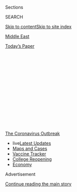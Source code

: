 <div id="app">

<div>

<div>

<div>

<div class="NYTAppHideMasthead css-1q2w90k e1suatyy0">

<div class="section css-ui9rw0 e1suatyy2">

<div class="css-eph4ug er09x8g0">

<div class="css-6n7j50">

</div>

<span class="css-1dv1kvn">Sections</span>

<div class="css-10488qs">

<span class="css-1dv1kvn">SEARCH</span>

</div>

[Skip to content](#site-content)[Skip to site index](#site-index)

</div>

<div id="masthead-section-label" class="css-1wr3we4 eaxe0e00">

[Middle
East](https://www.nytimes3xbfgragh.onion/section/world/middleeast)

</div>

<div class="css-10698na e1huz5gh0">

</div>

</div>

<div id="masthead-bar-one" class="section hasLinks css-15hmgas e1csuq9d3">

<div class="css-uqyvli e1csuq9d0">

</div>

<div class="css-1uqjmks e1csuq9d1">

</div>

<div class="css-9e9ivx">

[](https://myaccount.nytimes3xbfgragh.onion/auth/login?response_type=cookie&client_id=vi)

</div>

<div class="css-1bvtpon e1csuq9d2">

[Today’s
Paper](https://www.nytimes3xbfgragh.onion/section/todayspaper)

</div>

</div>

</div>

</div>

<div data-aria-hidden="false">

<div id="site-content" data-role="main">

<div>

<div class="css-1aor85t" style="opacity:0.000000001;z-index:-1;visibility:hidden">

<div class="css-1hqnpie">

<div class="css-epjblv">

<span class="css-17xtcya">[Middle
East](/section/world/middleeast)</span><span class="css-x15j1o">|</span><span class="css-fwqvlz">After
Early Success, Israel’s Netanyahu Faces Fury for Flubbing Virus
Fight</span>

</div>

<div class="css-k008qs">

<div class="css-1iwv8en">

<span class="css-18z7m18"></span>

<div>

</div>

</div>

<span class="css-1n6z4y">https://nyti.ms/3jD5wXl</span>

<div class="css-1705lsu">

<div class="css-4xjgmj">

<div class="css-4skfbu" data-role="toolbar" data-aria-label="Social Media Share buttons, Save button, and Comments Panel with current comment count" data-testid="share-tools">

  - 
  - 
  - 
  - 
    
    <div class="css-6n7j50">
    
    </div>

  - 

</div>

</div>

</div>

</div>

</div>

</div>

<div id="NYT_TOP_BANNER_REGION" class="css-13pd83m">

<div>

<div id="styln-prism-menu-1592847958612" class="section interactive-content interactive-size-medium css-1edisqu">

<div class="css-17ih8de interactive-body">

<div id="scroll-container" class="css-1gj85ro">

[<span class="styln-title-wrap"><span class="css-1pje3qr">The
Coronavirus</span><span class="css-1pje3qr">
Outbreak</span></span>](https://www.nytimes3xbfgragh.onion/news-event/coronavirus?action=click&pgtype=Article&state=default&region=TOP_BANNER&context=storylines_menu)

  - <span class="css-kqxiym" data-emphasize="true">live</span>[Latest
    Updates](https://www.nytimes3xbfgragh.onion/2020/08/04/world/coronavirus-covid-19.html?action=click&pgtype=Article&state=default&region=TOP_BANNER&context=storylines_menu)
  - [Maps and
    Cases](https://www.nytimes3xbfgragh.onion/interactive/2020/us/coronavirus-us-cases.html?action=click&pgtype=Article&state=default&region=TOP_BANNER&context=storylines_menu)
  - [Vaccine
    Tracker](https://www.nytimes3xbfgragh.onion/interactive/2020/science/coronavirus-vaccine-tracker.html?action=click&pgtype=Article&state=default&region=TOP_BANNER&context=storylines_menu)
  - [College
    Reopening](https://www.nytimes3xbfgragh.onion/2020/08/02/us/covid-college-reopening.html?action=click&pgtype=Article&state=default&region=TOP_BANNER&context=storylines_menu)
  - [Economy](https://www.nytimes3xbfgragh.onion/live/2020/08/03/business/stock-market-today-coronavirus?action=click&pgtype=Article&state=default&region=TOP_BANNER&context=storylines_menu)

</div>

</div>

</div>

</div>

</div>

<div id="top-wrapper" class="css-1sy8kpn">

<div id="top-slug" class="css-l9onyx">

Advertisement

</div>

[Continue reading the main
story](#after-top)

<div class="ad top-wrapper" style="text-align:center;height:100%;display:block;min-height:250px">

<div id="top" class="place-ad" data-position="top" data-size-key="top">

</div>

</div>

<div id="after-top">

</div>

</div>

<div>

<div id="sponsor-wrapper" class="css-1hyfx7x">

<div id="sponsor-slug" class="css-19vbshk">

Supported by

</div>

[Continue reading the main
story](#after-sponsor)

<div id="sponsor" class="ad sponsor-wrapper" style="text-align:center;height:100%;display:block">

</div>

<div id="after-sponsor">

</div>

</div>

<div class="css-186x18t">

</div>

<div class="css-1vkm6nb ehdk2mb0">

# After Early Success, Israel’s Netanyahu Faces Fury for Flubbing Virus Fight

</div>

With infections spiking again, young Israelis are protesting what they
see as chaotic handling of the health and economic crisis.

<div class="css-79elbk" data-testid="photoviewer-wrapper">

<div class="css-z3e15g" data-testid="photoviewer-wrapper-hidden">

</div>

<div class="css-1a48zt4 ehw59r15" data-testid="photoviewer-children">

![<span class="css-16f3y1r e13ogyst0" data-aria-hidden="true">A protest
against Prime Minister Benjamin Netanyahu of Israel outside his
residence in Jerusalem on
Thursday.</span><span class="css-cnj6d5 e1z0qqy90" itemprop="copyrightHolder"><span class="css-1ly73wi e1tej78p0">Credit...</span><span><span>Abir
Sultan/EPA, via
Shutterstock</span></span></span>](https://static01.graylady3jvrrxbe.onion/images/2020/07/24/world/24israel-netanyahu/merlin_174884844_64fd8596-ca6f-452e-8078-5cd65b99362e-articleLarge.jpg?quality=75&auto=webp&disable=upscale)

</div>

</div>

<div class="css-18e8msd">

<div class="css-vp77d3 epjyd6m0">

<div class="css-hus3qt ey68jwv0" data-aria-hidden="true">

[![Isabel
Kershner](https://static01.graylady3jvrrxbe.onion/images/2018/10/12/multimedia/author-isabel-kershner/author-isabel-kershner-thumbLarge.png
"Isabel Kershner")](https://www.nytimes3xbfgragh.onion/by/isabel-kershner)

</div>

<div class="css-1baulvz">

By [<span class="css-1baulvz last-byline" itemprop="name">Isabel
Kershner</span>](https://www.nytimes3xbfgragh.onion/by/isabel-kershner)

</div>

</div>

  - 
    
    <div class="css-ld3wwf e16638kd2">
    
    July 24,
    2020
    
    </div>

  - 
    
    <div class="css-4xjgmj">
    
    <div class="css-d8bdto" data-role="toolbar" data-aria-label="Social Media Share buttons, Save button, and Comments Panel with current comment count" data-testid="share-tools">
    
      - 
      - 
      - 
      - 
        
        <div class="css-6n7j50">
        
        </div>
    
      - 
    
    </div>
    
    </div>

</div>

</div>

<div class="section meteredContent css-1r7ky0e" name="articleBody" itemprop="articleBody">

<div class="css-1fanzo5 StoryBodyCompanionColumn">

<div class="css-53u6y8">

JERUSALEM —<span class="css-8l6xbc evw5hdy0"> </span>For three nights
this week thousands of young Israelis, provoked by what they see as
Prime Minister Benjamin Netanyahu’s flubbed response to the coronavirus
scourge, shook off a long political slumber, blocked the streets outside
his official residence and demanded that he quit.

Many were not even of voting age when
Mr.<span class="css-8l6xbc evw5hdy0">
</span>Netanyahu<span class="css-8l6xbc evw5hdy0"> </span>took office in
Israel 11 years ago.<span class="css-8l6xbc evw5hdy0"> </span>But their
anger signaled that his storied political survival skills are
confronting a new risk. “We have woken up,” read an enormous banner on a
nearby building.

“We’ve learned that we have to look out for ourselves,” said Maayan
Shrem, 25, a youth counselor and former combat soldier who came to
Thursday night’s protest from his hometown, Karmiel, a two-hour bus ride
from Jerusalem. Holding a placard that read “We will not cease to fight
for our country,” his friend, Oren Gery, 26, added, “Change has to come
from the bottom up.”

</div>

</div>

<div class="css-1fanzo5 StoryBodyCompanionColumn">

<div class="css-53u6y8">

While the fury reflects a multitude of grievances, they have converged
around one man: a prime minister who is a defendant in a corruption
trial is now blamed for a colossal failure in dealing with the health
and economic crises caused by the virus pandemic, and is resorting to
what critics call [undemocratic
measures](https://www.nytimes3xbfgragh.onion/2020/03/18/world/middleeast/israel-virus-netanyahu.html?searchResultPosition=2)
to retain power.

</div>

</div>

<div class="css-79elbk" data-testid="photoviewer-wrapper">

<div class="css-z3e15g" data-testid="photoviewer-wrapper-hidden">

</div>

<div class="css-1a48zt4 ehw59r15" data-testid="photoviewer-children">

![<span class="css-16f3y1r e13ogyst0" data-aria-hidden="true">Police
officers detaining a woman during a protest against Mr. Netanyahu on
Friday.</span><span class="css-cnj6d5 e1z0qqy90" itemprop="copyrightHolder"><span class="css-1ly73wi e1tej78p0">Credit...</span><span>Ammar
Awad/Reuters</span></span>](https://static01.graylady3jvrrxbe.onion/images/2020/07/24/world/24israel-netanyahu2/merlin_174885033_d3260872-d9f8-4a5e-8fba-0384b7683d75-articleLarge.jpg?quality=75&auto=webp&disable=upscale)

</div>

</div>

<div class="css-1fanzo5 StoryBodyCompanionColumn">

<div class="css-53u6y8">

The public revolt signals yet another stunning turnaround for Mr.
Netanyahu, Israel’s longest serving prime minister, who has managed to
cling to his seat through three touch-and-go elections since April 2019.

Above all, a prevailing sense of chaos pervades the government’s
handling of the recent resurgence of the virus, prompting growing
criticism even from the heart of Mr. Netanyahu’s conservative Likud
party.

<div id="NYT_MAIN_CONTENT_1_REGION" class="css-9tf9ac">

<div>

<div id="styln-covid-updates-world" class="section interactive-content interactive-size-medium css-1ftcdic">

<div class="css-17ih8de interactive-body">

<div id="styln-briefing-block" data-asset-id="QXJ0aWNsZTpueXQ6Ly9hcnRpY2xlLzZkMDlhMjVlLTQxZDYtNWE3ZC04NzFjLTNiMDkyMGU0NjA2Zg==">

<div class="briefing-block-header-section">

# [Latest Updates: Global Coronavirus Outbreak](https://www.nytimes3xbfgragh.onion/2020/08/03/world/coronavirus-covid-19.html?action=click&pgtype=Article&state=default&region=MAIN_CONTENT_1&context=storylines_live_updates)

<div class="briefing-block-ts">

Updated 2020-08-04T07:33:06.428Z

</div>

</div>

  - [Fauci defends Birx after she is criticized by
    Trump.](https://www.nytimes3xbfgragh.onion/2020/08/03/world/coronavirus-covid-19.html?action=click&pgtype=Article&state=default&region=MAIN_CONTENT_1&context=storylines_live_updates#link-4547638f)
  - [Trump derides Democrats as lawmakers and administration officials
    try to break stimulus
    impasse.](https://www.nytimes3xbfgragh.onion/2020/08/03/world/coronavirus-covid-19.html?action=click&pgtype=Article&state=default&region=MAIN_CONTENT_1&context=storylines_live_updates#link-15e7f995)
  - [The deadline for 2020 census counting has been moved up by a
    month.](https://www.nytimes3xbfgragh.onion/2020/08/03/world/coronavirus-covid-19.html?action=click&pgtype=Article&state=default&region=MAIN_CONTENT_1&context=storylines_live_updates#link-e5a2cda)

<div class="briefing-block-footer">

<div class="briefing-block-footer-meta">

[See more
updates](https://www.nytimes3xbfgragh.onion/2020/08/03/world/coronavirus-covid-19.html?action=click&pgtype=Article&state=default&region=MAIN_CONTENT_1&context=storylines_live_updates)

</div>

<div class="briefing-block-briefinglinks">

<span>More live coverage:</span>
[Markets](https://www.nytimes3xbfgragh.onion/live/2020/08/03/business/stock-market-today-coronavirus?action=click&pgtype=Article&state=default&region=MAIN_CONTENT_1&context=storylines_live_updates)

</div>

</div>

</div>

</div>

</div>

</div>

</div>

“There’s a disconnect between the government and the public and the
local authorities,” Haim Bibas, the Likud mayor of the central city of
Modiin and the powerful chairman of the Federation of Local Authorities
in Israel, said in an interview on Friday. The local authorities have
been instrumental in battling the virus on the ground.

“It feels as if there is no leadership and no governance,” said Mr.
Bibas, who has run election campaigns for Mr. Netanyahu.

</div>

</div>

<div class="css-1fanzo5 StoryBodyCompanionColumn">

<div class="css-53u6y8">

Just two months ago, Mr. Netanyahu appeared to have outsmarted political
adversaries for what seemed like the umpteenth time. He formed a
[national unity
government](https://www.nytimes3xbfgragh.onion/2020/05/17/world/middleeast/israel-netanyahu-gantz-government.html?searchResultPosition=16)with
his main rival, the centrist Benny Gantz, neutralizing him as an
opposition force.

Praised for his [initial
success](https://www.nytimes3xbfgragh.onion/2020/03/13/world/middleeast/israel-coronavirus-netanyahu.html?searchResultPosition=1)
in handling the pandemic and with coronavirus wards closing for lack of
patients, he abruptly opened up the economy in late May to try to
resuscitate jobs and commerce, telling Israelis in a televised victory
address to get some air, grab a coffee or a beer and, while taking the
necessary precautions, to “Go out and have a good
time.”

</div>

</div>

<div class="css-79elbk" data-testid="photoviewer-wrapper">

<div class="css-z3e15g" data-testid="photoviewer-wrapper-hidden">

</div>

<div class="css-1a48zt4 ehw59r15" data-testid="photoviewer-children">

<div class="css-1xdhyk6 erfvjey0">

<span class="css-1ly73wi e1tej78p0">Image</span>

<div class="css-zjzyr8">

<div data-testid="lazyimage-container" style="height:257.77777777777777px">

</div>

</div>

</div>

<span class="css-16f3y1r e13ogyst0" data-aria-hidden="true">Thousands of
Israelis, provoked by what they see as Mr. Netanyahu’s flubbed response
to the coronavirus scourge, demonstrated near his official residence and
demanded that he
quit.</span><span class="css-cnj6d5 e1z0qqy90" itemprop="copyrightHolder"><span class="css-1ly73wi e1tej78p0">Credit...</span><span>Atef
Safadi/EPA, via Shutterstock</span></span>

</div>

</div>

<div class="css-1fanzo5 StoryBodyCompanionColumn">

<div class="css-53u6y8">

An international survey published May 19 by the Israeli Keevoon research
group and the German Konrad Adenauer Foundation found 67 percent of
Israelis happy with his handling of the crisis, one of the top scores.
Mr. Netanyahu’s Likud party was soaring in the opinion polls.

Within weeks, everything went awry.

Daily infections rapidly spiked, from double-digit figures in May to
[about 2,000 per day
now.](https://ourworldindata.org/coronavirus-data-explorer?zoomToSelection=true&country=~ISR&casesMetric=true&dailyFreq=true&hideControls=true&smoothing=0&pickerMetric=location&pickerSort=asc)<span class="css-8l6xbc evw5hdy0">
</span>All children were sent back to school to finish the semester
before summer break, which caused new outbreaks. The government
zigzagged, sometimes within the space of a hot summer day, on policies
regarding the opening and closing of restaurants, swimming pools and
beaches, leaving Israelis bewildered. Nearly a million people were by
now unemployed out of a population of nine million. Many self-employed
Israelis whose businesses were wiped out had received pittances in state
assistance or nothing at all.

No clear plans had been made for a second wave of the virus. Now, some
polls show only about a third of Israelis are satisfied with Mr.
Netanyahu’s handling of the crisis.

Instead of focusing on the economic distress, Mr. Netanyahu took time to
obtain government approval for nine years of retroactive tax refunds on
his personal expenses, worth more than $250,000. (He later apologized
for the insensitive timing.) And he invested huge efforts in plans to
[annex parts of the occupied West
Bank](https://www.nytimes3xbfgragh.onion/2020/07/01/world/middleeast/israel-annexation-netanyahu-johnson.html?searchResultPosition=3),
an issue that few Israelis cared about.

</div>

</div>

<div class="css-1fanzo5 StoryBodyCompanionColumn">

<div class="css-53u6y8">

“Prime Minister Netanyahu turned all of his energies and clout toward
the possible annexation at a time when millions of Israelis were
concerned with the possible annexation of their own homes by their
landlords and the banks because they can’t pay their rents and
mortgages,” said Mitchell Barak, an Israeli pollster and director of
Keevoon, the research group, who worked as an aide to Mr. Netanyahu in
the 1990s.

Adding to the tumult, a Jerusalem court decided this month that the next
phase of Mr. Netanyahu’s trial will begin in January, with three
hearings a week.<span class="css-8l6xbc evw5hdy0"> </span>He has been
[charged with bribery, fraud and breach of
trust](https://www.nytimes3xbfgragh.onion/2019/02/28/world/middleeast/benjamin-netanyahu-indictment.html?searchResultPosition=4).

</div>

</div>

<div class="css-79elbk" data-testid="photoviewer-wrapper">

<div class="css-z3e15g" data-testid="photoviewer-wrapper-hidden">

</div>

<div class="css-1a48zt4 ehw59r15" data-testid="photoviewer-children">

<div class="css-1xdhyk6 erfvjey0">

<span class="css-1ly73wi e1tej78p0">Image</span>

<div class="css-zjzyr8">

<div data-testid="lazyimage-container" style="height:257.77777777777777px">

</div>

</div>

</div>

<span class="css-16f3y1r e13ogyst0" data-aria-hidden="true">Supporters
of Mr. Netanyahu protesting outside the Jerusalem District Court during
a hearing in his trial this
month.</span><span class="css-cnj6d5 e1z0qqy90" itemprop="copyrightHolder"><span class="css-1ly73wi e1tej78p0">Credit...</span><span>Abir
Sultan/EPA, via Shutterstock</span></span>

</div>

</div>

<div class="css-1fanzo5 StoryBodyCompanionColumn">

<div class="css-53u6y8">

Political analysts say that fear of a possible future Supreme Court
ruling calling on him to suspend himself from office is driving Mr.
Netanyahu to consider engineering a fourth election as early as
November, in the hope of winning enough of a majority to grant him some
immunity from prosecution.

A budget dispute between Mr. Netanyahu and Mr. Gantz could offer a
pretext. Mr. Gantz is insisting on a two-year budget, in line with their
coalition agreement, while Mr. Netanyahu is insisting on a single-year
budget. Without an agreement by an Aug. 25 deadline Parliament will
automatically disperse, sending an election-weary populace back to the
ballot box three months
later.

</div>

</div>

<div class="css-79elbk" data-testid="photoviewer-wrapper">

<div class="css-z3e15g" data-testid="photoviewer-wrapper-hidden">

</div>

<div class="css-1a48zt4 ehw59r15" data-testid="photoviewer-children">

<div class="css-1xdhyk6 erfvjey0">

<span class="css-1ly73wi e1tej78p0">Image</span>

<div class="css-zjzyr8">

<div data-testid="lazyimage-container" style="height:257.77777777777777px">

</div>

</div>

</div>

<span class="css-16f3y1r e13ogyst0" data-aria-hidden="true">Mr.
Netanyahu with his coalition partner, Benny Gantz, during a Cabinet
meeting last
month.</span><span class="css-cnj6d5 e1z0qqy90" itemprop="copyrightHolder"><span class="css-1ly73wi e1tej78p0">Credit...</span><span>Pool
photo by Menahem Kahana</span></span>

</div>

</div>

<div class="css-1fanzo5 StoryBodyCompanionColumn">

<div class="css-53u6y8">

“The question is who will blink first,” said Ayelet Frish, an Israeli
political consultant.<span class="css-8l6xbc evw5hdy0"> </span>

The government, in the meantime, pushed through contentious legislation
this week granting itself powers to decree emergency regulations to
fight the coronavirus,<span class="css-8l6xbc evw5hdy0"> </span>a
measure that many critics have described as a perversion of the
democratic process.

</div>

</div>

<div class="css-1fanzo5 StoryBodyCompanionColumn">

<div class="css-53u6y8">

In a sign of growing infighting and dysfunction, Israel Katz, the Likud
finance minister, and Miki Zohar, the Likud whip and coalition chairman,
publicly accused each other of advocating for the opening up of
businesses owned by their relatives.

Even a plan hastily announced by Mr. Netanyahu in mid-July [to give
every Israeli an immediate, one-time cash
gift](https://en.globes.co.il/en/article-netanyahu-announces-grants-for-all-israelis-to-stimulate-economy-1001335997)
worth more than $200 backfired. Finance officials panned it as populist
and unhelpful. Mr. Gantz insisted that the richest receive less than the
poorest. Thousands of Israelis pledged to give their money to charity,
accusing Mr. Netanyahu of trying to bribe protesters into submission.

No payments have been made yet. Protests have swelled.

Mr. Netanyahu has blamed Finance Ministry bureaucrats for the shambles
in distributing assistance and has denounced the street protests as the
work of leftists, a code word in right-wing circles for unpatriotic
Israelis.

“The cat is out of the bag,” Mr. Netanyahu
[wrote](https://twitter.com/netanyahu/status/1284764559803322368) on
Twitter after a Palestinian flag was briefly raised at one protest
outside his official residence.

The neighbors, including Mr. Netanyahu’s younger son, Avner, have
complained about the noise. Police have dispersed the protests after
midnight with water cannons.

“I am here because I’ve had enough,” said Tzlil Levi, 28, a student of
law and social work, at Thursday’s protest. She said she was no leftist.
But, she added, “There’s no leadership. This is not about left or right.
This is a political collapse.”

</div>

</div>

<div>

</div>

</div>

<div>

</div>

<div>

</div>

<div>

</div>

<div>

<div id="bottom-wrapper" class="css-1ede5it">

<div id="bottom-slug" class="css-l9onyx">

Advertisement

</div>

[Continue reading the main
story](#after-bottom)

<div id="bottom" class="ad bottom-wrapper" style="text-align:center;height:100%;display:block;min-height:90px">

</div>

<div id="after-bottom">

</div>

</div>

</div>

</div>

</div>

## Site Index

<div>

</div>

## Site Information Navigation

  - [© <span>2020</span> <span>The New York Times
    Company</span>](https://help.nytimes3xbfgragh.onion/hc/en-us/articles/115014792127-Copyright-notice)

<!-- end list -->

  - [NYTCo](https://www.nytco.com/)
  - [Contact
    Us](https://help.nytimes3xbfgragh.onion/hc/en-us/articles/115015385887-Contact-Us)
  - [Work with us](https://www.nytco.com/careers/)
  - [Advertise](https://nytmediakit.com/)
  - [T Brand Studio](http://www.tbrandstudio.com/)
  - [Your Ad
    Choices](https://www.nytimes3xbfgragh.onion/privacy/cookie-policy#how-do-i-manage-trackers)
  - [Privacy](https://www.nytimes3xbfgragh.onion/privacy)
  - [Terms of
    Service](https://help.nytimes3xbfgragh.onion/hc/en-us/articles/115014893428-Terms-of-service)
  - [Terms of
    Sale](https://help.nytimes3xbfgragh.onion/hc/en-us/articles/115014893968-Terms-of-sale)
  - [Site
    Map](https://spiderbites.nytimes3xbfgragh.onion)
  - [Help](https://help.nytimes3xbfgragh.onion/hc/en-us)
  - [Subscriptions](https://www.nytimes3xbfgragh.onion/subscription?campaignId=37WXW)

</div>

</div>

</div>

</div>
